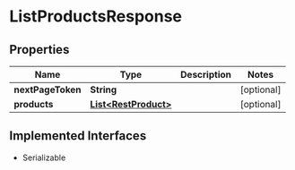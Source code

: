 

# ListProductsResponse


## Properties

| Name | Type | Description | Notes |
|------------ | ------------- | ------------- | -------------|
|**nextPageToken** | **String** |  |  [optional] |
|**products** | [**List&lt;RestProduct&gt;**](RestProduct.md) |  |  [optional] |


## Implemented Interfaces

* Serializable

